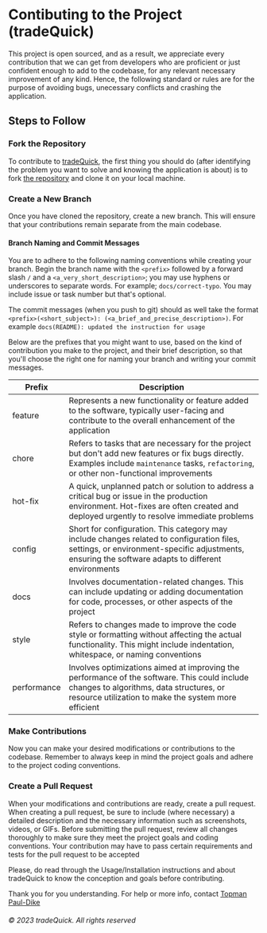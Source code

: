 # Contibuting to the Project (tradeQuick)

This project is open sourced, and as a result, we appreciate every contribution that we can get from developers who are proficient or
just confident enough to add to the codebase, for any relevant necessary improvement of any kind.
Hence, the following standard or rules are for the purpose of avoiding bugs, unecessary conflicts and crashing the application.

## Steps to Follow

### Fork the Repository

To contribute to [tradeQuick](https://github.com/tpauldike/tradeQuick), the first thing you should do (after identifying the problem
you want to solve and knowing the application is about) is to fork [the repository](https://github.com/tpauldike/tradeQuick) and clone
it on your local machine.

### Create a New Branch

Once you have cloned the repository, create a new branch. This will ensure that your contributions remain separate
from the main codebase.

#### Branch Naming and Commit Messages

You are to adhere to the following naming conventions while creating your branch.
Begin the branch name with the `<prefix>` followed by a forward slash `/` and a `<a_very_short_description>`; you may use hyphens or underscores
to separate words. For example; `docs/correct-typo`. You may include issue or task number but that's optional.

The commit messages (when you push to git) should as well take the format `<prefix>(<short_subject>): (<a_brief_and_precise_description>)`.
For example `docs(README): updated the instruction for usage`

Below are the prefixes that you might want to use, based on the kind of contribution you make to the project, and their brief description,
so that you'll choose the right one for naming your branch and writing your commit messages.

| Prefix | Description |
| ----- | ------ |
| feature | Represents a new functionality or feature added to the software, typically user-facing and contribute to the overall enhancement of the application |
| chore | Refers to tasks that are necessary for the project but don't add new features or fix bugs directly. Examples include `maintenance` tasks, `refactoring`, or other non-functional improvements |
| hot-fix | A quick, unplanned patch or solution to address a critical bug or issue in the production environment. Hot-fixes are often created and deployed urgently to resolve immediate problems |
| config | Short for configuration. This category may include changes related to configuration files, settings, or environment-specific adjustments, ensuring the software adapts to different environments |
| docs | Involves documentation-related changes. This can include updating or adding documentation for code, processes, or other aspects of the project |
| style | Refers to changes made to improve the code style or formatting without affecting the actual functionality. This might include indentation, whitespace, or naming conventions |
| performance | Involves optimizations aimed at improving the performance of the software. This could include changes to algorithms, data structures, or resource utilization to make the system more efficient |

### Make Contributions

Now you can make your desired modifications or contributions to the codebase. Remember to always keep in mind the
project goals and adhere to the project coding conventions.

### Create a Pull Request

When your modifications and contributions are ready, create a pull request. When creating a pull request, be sure to include (where necessary)
a detailed description and the necessary information such as screenshots, videos, or GIFs. Before submitting the pull request, review all
changes thoroughly to make sure they meet the project goals and coding conventions. Your contribution may have to pass certain requirements
and tests for the pull request to be accepted

Please, do read through the Usage/Installation instructions and about tradeQuick to know the conception and goals before contributing.

Thank you for you understanding. For help or more info, contact [Topman Paul-Dike](https://github.com/tpauldike)

###### &copy; 2023 tradeQuick. All rights reserved